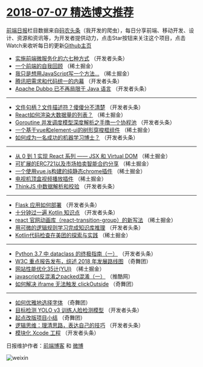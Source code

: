 # [2018-07-07 精选博文推荐](https://toutiao.qdkfweb.cn/date/2018/07/07)

[前端日报](https://qdkfweb.cn/c/news)栏目数据来自[码农头条](https://toutiao.qdkfweb.cn/)（我开发的爬虫），每日分享前端、移动开发、设计、资源和资讯等，为开发者提供动力，点击Star按钮来关注这个项目，点击Watch来收听每日的更新[Github主页](https://github.com/kujian/frontendDaily)
* [实施前端微服务化的六七种方式](https://toutiao.qdkfweb.cn/79485.html) （开发者头条）
* [一个前端的自我回顾](https://toutiao.qdkfweb.cn/79459.html) （稀土掘金）
* [我只是想用JavaScript写一个方法&#8230;](https://toutiao.qdkfweb.cn/79455.html) （稀土掘金）
* [腾讯把需求和代码统一的内幕](https://toutiao.qdkfweb.cn/79483.html) （开发者头条）
* [Apache Dubbo 已不再局限于 Java 语言](https://toutiao.qdkfweb.cn/79482.html) （开发者头条）

***
* [文件句柄？文件描述符？傻傻分不清楚](https://toutiao.qdkfweb.cn/79492.html) （开发者头条）
* [React如何渲染大数据量的列表？](https://toutiao.qdkfweb.cn/79463.html) （稀土掘金）
* [Goroutine 并发调度模型深度解析之手撸一个协程池](https://toutiao.qdkfweb.cn/79486.html) （开发者头条）
* [一个基于vue和element-ui的树形穿梭框组件](https://toutiao.qdkfweb.cn/79467.html) （稀土掘金）
* [如何成为一名成功的机器学习博士？](https://toutiao.qdkfweb.cn/79488.html) （开发者头条）

***
* [从 0 到 1 实现 React 系列 —— JSX 和 Virtual DOM](https://toutiao.qdkfweb.cn/79456.html) （稀土掘金）
* [可扩展的ERC721以及市场拍卖智能合约分享](https://toutiao.qdkfweb.cn/79468.html) （稀土掘金）
* [一个使用vue.js构建的纯静态chrome插件](https://toutiao.qdkfweb.cn/79460.html) （稀土掘金）
* [电视机顶盒视频播放插件](https://toutiao.qdkfweb.cn/79457.html) （稀土掘金）
* [ThinkJS 中数据解析和校验](https://toutiao.qdkfweb.cn/79493.html) （开发者头条）

***
* [Flask 应用如何部署](https://toutiao.qdkfweb.cn/79484.html) （开发者头条）
* [十分钟过一遍 Kotlin 知识点](https://toutiao.qdkfweb.cn/79495.html) （开发者头条）
* [react 官网动画库（react-transition-group）的新写法](https://toutiao.qdkfweb.cn/79464.html) （稀土掘金）
* [用可微的逻辑规则学习完成知识库推理](https://toutiao.qdkfweb.cn/79496.html) （开发者头条）
* [Kotlin代码检查在美团的探索与实践](https://toutiao.qdkfweb.cn/79465.html) （稀土掘金）

***
* [Python 3.7 中 dataclass 的终极指南（一）](https://toutiao.qdkfweb.cn/79487.html) （开发者头条）
* [W3C 重点报告发布，综述 2018 年发展路线图](https://toutiao.qdkfweb.cn/79519.html) （奇舞团）
* [网站性能优化35计(YUI)](https://toutiao.qdkfweb.cn/79466.html) （稀土掘金）
* [javascript反混淆之packed混淆（一）](https://toutiao.qdkfweb.cn/79517.html) （推酷网）
* [如何解决 iframe 无法触发 clickOutside](https://toutiao.qdkfweb.cn/79520.html) （奇舞团）

***
* [如何优雅地选择字体](https://toutiao.qdkfweb.cn/79521.html) （奇舞团）
* [目标检测 YOLO v3 训练人脸检测模型](https://toutiao.qdkfweb.cn/79489.html) （开发者头条）
* [起点改版项目小结](https://toutiao.qdkfweb.cn/79522.html) （奇舞团）
* [逻辑思维：理清思路，表达自己的技巧](https://toutiao.qdkfweb.cn/79480.html) （开发者头条）
* [模块化 Xcode 工程](https://toutiao.qdkfweb.cn/79490.html) （开发者头条）

日报维护作者：[前端博客](https://qdkfweb.cn/) 和 [微博](https://qdkfweb.cn/go/weibo)

![weixin](https://user-images.githubusercontent.com/3055447/38468989-651132ac-3b80-11e8-8e6b-15122322a9d7.png)